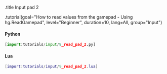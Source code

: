 .title Input pad 2

.tutorial(goal="How to read values from the gamepad - Using hg.ReadGamepad", level="Beginner", duration=10, lang=All, group="Input")

#### Python

```python
[import:tutorials/input/9_read_pad_2.py]
```

#### Lua

```lua
[import:tutorials/input/9_read_pad_2.lua]
```
